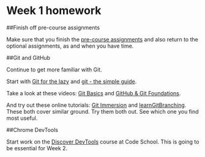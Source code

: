 # Week 1 homework

##Finish off pre-course assignments

Make sure that you finish the [pre-course assignments](assignments/pre) and also return to the optional assignments, as and when you have time.

##Git and GitHub

Continue to get more familiar with Git. 

Start with [Git for the lazy](http://wiki.spheredev.org/Git_for_the_lazy) and [git - the simple guide](http://rogerdudler.github.io/git-guide/).

Take a look at these videos: [Git Basics](http://git-scm.com/videos) and [GitHub & Git Foundations](http://vimeo.com/album/2763106/video/88271920). 

And try out these online tutorials: [Git Immersion](http://gitimmersion.com/) and [learnGitBranching](http://pcottle.github.io/learnGitBranching/). These both cover similar ground. Try them both out. See which one you find most useful.

##Chrome DevTools

Start work on the [Discover DevTools](http://discover-devtools.codeschool.com/) course at Code School. This is going to be essential for Week 2.





